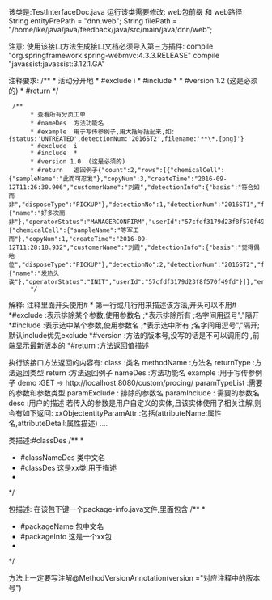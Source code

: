 
该类是:TestInterfaceDoc.java
    运行该类需要修改:  web包前缀   和   web路径
    String entityPrePath = "dnn.web";
    String filePath = "/home/ike/java/java/feedback/java/src/main/java/dnn/web";

注意:
    使用该接口方法生成接口文档必须导入第三方插件:
    compile "org.springframework:spring-webmvc:4.3.3.RELEASE"
    compile "javassist:javassist:3.12.1.GA"

注释要求:
/**
     * 活动分开地
     * #exclude  i
     * #include *
     * #version 1.2  (这是必须的)
     * #return
     */

     /**
          * 查看所有分页工单
          * #nameDes  方法功能名
          * #example  用于写传参例子,用大括号括起来,如:{status:'UNTREATED',detectionNum:'2016ST2',filename:'**\*.[png]'}
          * #exclude  i
          * #include  *
          * #version 1.0  (这是必须的)
          * #return   返回例子{"count":2,"rows":[{"chemicalCell":{"sampleName":"此而可忍发"},"copyNum":3,"createTime":"2016-09-12T11:26:30.906","customerName":"刘霞","detectionInfo":{"basis":"符合如而非","disposeType":"PICKUP"},"detectionNo":1,"detectionNum":"2016ST1","feedbackStatus":"UNTREATED","finalCopyField":1,"id":"57d6206661d0c878ffe2380a","invoiceInfo":{"name":"好多次而非"},"operatorStatus":"MANAGERCONFIRM","userId":"57cfdf3179d23f8f570f49fd"},{"chemicalCell":{"sampleName":"等军工而"},"copyNum":1,"createTime":"2016-09-12T11:28:18.932","customerName":"刘霞","detectionInfo":{"basis":"觉得偶地位","disposeType":"PICKUP"},"detectionNo":2,"detectionNum":"2016ST2","feedbackStatus":"UNTREATED","finalCopyField":1,"id":"57d620d761d0c878ffe2380b","invoiceInfo":{"name":"发热头诶"},"operatorStatus":"INIT","userId":"57cfdf3179d23f8f570f49fd"}]},"errno":0}
          */

解释:
     注释里面开头使用#
     * 第一行或几行用来描述该方法,开头可以不用#
     *#exclude :表示排除某个参数,使用参数名 ;*表示排除所有 ;名字间用逗号","隔开
     *#include :表示选中某个参数,使用参数名 ;*表示选中所有 ;名字间用逗号","隔开;默认include优先exclude
     *#version :方法的版本号,没写的话是不可以调用的 ,前端显示最新版本的
     *#return :方法返回值描述


执行该接口方法返回的内容有:
    class :类名
    methodName :方法名
    returnType :方法返回类型
    return  :方法返回例子
    nameDes  :方法功能名
    example  :用于写传参例子
    demo    :GET -> http://localhost:8080/custom/procing/
    paramTypeList :需要的参数和参数类型
    paramExclude : 排除的参数名
    paramInclude : 需要的参数名
    desc :用户的描述
    若传入的参数是用户自定义的实体,且该实体使用了相关注解,则会有如下返回:
    xxObjectentityParamAttr :包括(attributeName:属性名,attributeDetail:属性描述)
    ....

类描述:#classDes
   /**
   *
   * #classNameDes 类中文名
   * #classDes 这是xx类,用于描述
   *
   */

包描述:
   在该包下键一个package-info.java文件,里面包含
   /**
   *
   * #packageName 包中文名
   * #packageInfo 这是一个xx包
   *
   */

方法上一定要写注解@MethodVersionAnnotation(version ="对应注释中的版本号")



